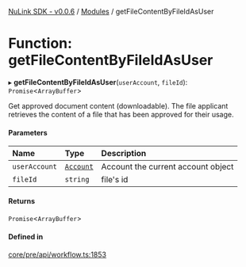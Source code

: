 [NuLink SDK - v0.0.6](../README.md) / [Modules](../modules.md) / getFileContentByFileIdAsUser

# Function: getFileContentByFileIdAsUser

▸ **getFileContentByFileIdAsUser**(`userAccount`, `fileId`): `Promise`<`ArrayBuffer`\>

Get approved document content (downloadable). The file applicant retrieves the content of a file that has been approved for their usage.

#### Parameters

| Name | Type | Description |
| :------ | :------ | :------ |
| `userAccount` | [`Account`](../classes/Account.md) | Account the current account object |
| `fileId` | `string` | file's id |

#### Returns

`Promise`<`ArrayBuffer`\>

#### Defined in

[core/pre/api/workflow.ts:1853](https://github.com/NuLink-network/nulink-sdk/blob/dec95fc/src/core/pre/api/workflow.ts#L1853)
